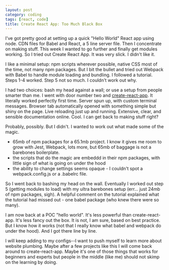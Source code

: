 ```yaml
---
layout: post
category: coding
tags: [react, code]
title: Create React App: Too Much Black Box
---
```


I've got pretty good at setting up a quick "Hello World" React app using node. CDN files for Babel and React, a 5 line server file. Then I concentrate on making stuff. This week I wanted to go further and finally get modules working. So I tried out Create React App. It was very slick. I didn't like it.

I like a minimal setup: npm scripts wherever possible, native CSS most of the time, not many npm packages. But I bit the bullet and tried out Webpack with Babel to handle module loading and bundling. I followed a tutorial. Steps 1-4 worked. Step 5 not so much. I couldn't work out why.

I had two choices: bash my head against a wall; or use a setup from people smarter than me. I went with door number two and [create-react-app](https://github.com/facebookincubator/create-react-app). It literally worked perfectly first time. Server spun up, with custom terminal messages. Browser tab automatically opened with something simple but shiny on the page. Live reloading just up and running. Extensive, clear, and sensible documentation online. Cool. I can get back to making stuff right?

Probably, possibly. But I didn't. I wanted to work out what made some of the magic.

- 65mb of npm packages for a 65.1mb project. I know it gives me room to grow with Jest, Webpack, lots more, but 65mb of baggage is not a barebones boilerplate.
- the scripts that do the magic are embeddd in their npm packages, with little sign of what is going on under the hood
- the ability to change settings seems opaque - I couldn't spot a webpack.config.js or a .babelrc file. 

So I went back to bashing my head on the wall. Eventually I worked out step 5 (getting modules to load) with my ultra barebones setup (err... just 24mb of npm packages, sigh). A helpful comment on the tutorial explained what the tutorial had missed out - one babel package (who knew there were so many).

I am now back at a POC "hello world". It's less powerful than create-react-app. It's less fancy out the box. It is not, I am sure, based on best practice. But I know how it works (not that I really know what babel and webpack do under the hood). And I got there line by line.

I will keep adding to my configs--I want to push myself to learn more about website plumbing. Maybe after a few projects like this I will come back around to create-react-app. Maybe it's one of those things that works for beginners and experts but people in the middle (like me) should not skimp on the learning by doing.
